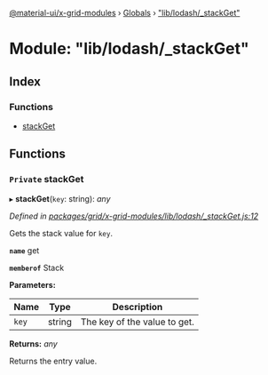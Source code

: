 [@material-ui/x-grid-modules](../README.md) › [Globals](../globals.md) › ["lib/lodash/_stackGet"](_lib_lodash__stackget_.md)

# Module: "lib/lodash/_stackGet"

## Index

### Functions

* [stackGet](_lib_lodash__stackget_.md#private-stackget)

## Functions

### `Private` stackGet

▸ **stackGet**(`key`: string): *any*

*Defined in [packages/grid/x-grid-modules/lib/lodash/_stackGet.js:12](https://github.com/mui-org/material-ui-x/blob/a679779/packages/grid/x-grid-modules/lib/lodash/_stackGet.js#L12)*

Gets the stack value for `key`.

**`name`** get

**`memberof`** Stack

**Parameters:**

Name | Type | Description |
------ | ------ | ------ |
`key` | string | The key of the value to get. |

**Returns:** *any*

Returns the entry value.
